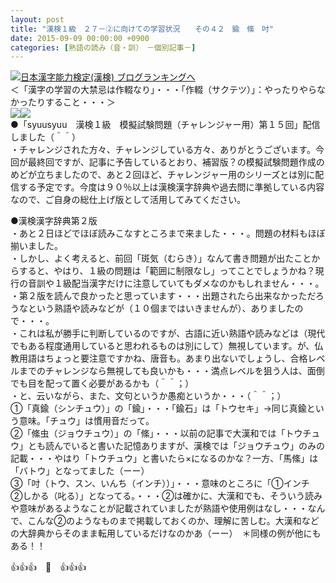 ```yaml
---
layout: post
title: "漢検１級　２７－②に向けての学習状況　　その４２　鍮　絛　吋"
date: 2015-09-09 00:00:00 +0900
categories: [熟語の読み（音・訓）　－個別記事－]
---
```


[![](/syuusyuu9701/assets/images/漢検１級-２７－②に向けての学習状況-その４２-鍮-絛-吋-br_c_3028_1.gif)](http://blog.with2.net/link.php?1659096:3028 "日本漢字能力検定(漢検) ブログランキングへ")[日本漢字能力検定(漢検) ブログランキングへ](http://blog.with2.net/link.php?1659096:3028)  
＜「漢字の学習の大禁忌は作輟なり」・・・「作輟（サクテツ）」：やったりやらなかったりすること・・・＞  
![](/syuusyuu9701/assets/images/漢検１級-２７－②に向けての学習状況-その４２-鍮-絛-吋-4c75dc40b277f6d77ec1fe183c27c5c6.jpg)![](/syuusyuu9701/assets/images/漢検１級-２７－②に向けての学習状況-その４２-鍮-絛-吋-d209ba81f1c62e4739cb4a01a03cdd99.jpg)  
●「syuusyuu　漢検１級　模擬試験問題（チャレンジャー用）第１５回」配信しました（＾＾）  
・チャレンジされた方々、チャレンジしている方々、ありがとうございます。今回が最終回ですが、記事に予告しているとおり、補習版？の模擬試験問題作成のめどが立ちましたので、あと２回ほど、チャレンジャー用のシリーズとは別に配信する予定です。今度は９０％以上は漢検漢字辞典や過去問に準拠している内容なので、ご自身の総仕上げ版として活用してみてください。  
  
●漢検漢字辞典第２版  
・あと２日ほどでほぼ読みこなすところまで来ました・・・。問題の材料もほぼ揃いました。  
・しかし、よく考えると、前回「斑気（むらき）」なんて書き問題が出たことからすると、やはり、１級の問題は「範囲に制限なし」ってことでしょうかね？現行の音訓や１級配当漢字だけに注意していてもダメなのかもしれません・・・。  
・第２版を読んで良かったと思っています・・・出題されたら出来なかっただろうなという熟語や読みなどが（１０個まではいきませんが）、ありましたので・・・。  
・これは私が勝手に判断しているのですが、古語に近い熟語や読みなどは（現代でもある程度通用していると思われるものは別にして）無視しています。が、仏教用語はちょっと要注意ですかね、唐音も。あまり出ないでしょうし、合格レベルまでのチャレンジなら無視しても良いかも・・・満点レベルを狙う人は、面倒でも目を配って置く必要があるかも（＾＾；）  
・と、云いながら、また、文句というか愚痴というか・・・（＾＾；）  
①「真鍮（シンチュウ）」の「鍮」・・・「鍮石」は「トウセキ」→同じ真鍮という意味。「チュウ」は慣用音だって。  
②「絛虫（ジョウチュウ）」の「絛」・・・以前の記事で大漢和では「トウチュウ」とも読んでいると書いた記憶ありますが、漢検では「ジョウチュウ」のみの記載・・・やはり「トウチュウ」と書いたら×になるのかな？一方、「馬絛」は「バトウ」となってました（ーー）  
③「吋（トウ、スン、いんち（インチ））」・・・意味のところに「①インチ　②しかる（叱る）」となってる。・・・②は確かに、大漢和でも、そういう読みや意味があるようなことが記載されていましたが熟語や使用例はなし・・・なんで、こんな②のようなものまで掲載しておくのか、理解に苦しむ。大漢和などの大辞典からそのまま転用しているだけなのかあ（ーー）　＊同様の例が他にもある！！  
  
👍👍👍　🐑　👍👍👍